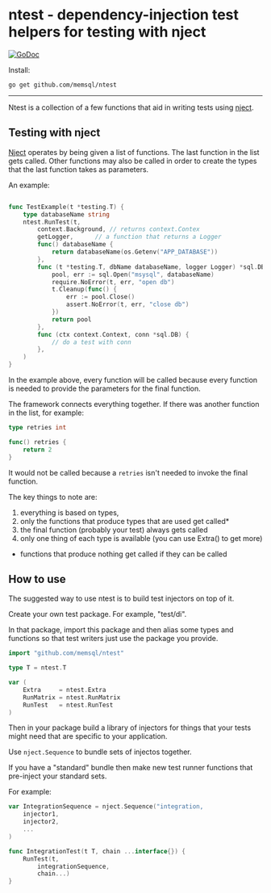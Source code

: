 # ntest - dependency-injection test helpers for testing with nject

[![GoDoc](https://godoc.org/github.com/memsql/ntest?status.svg)](https://pkg.go.dev/github.com/memsql/ntest)

Install:

	go get github.com/memsql/ntest

---

Ntest is a collection of a few functions that aid in writing tests using 
[nject](http://github.com/muir/nject).

## Testing with nject

[Nject](http://github.com/muir/nject) 
operates by being given a list of functions.  The last function in the list gets
called.  Other functions may also be called in order to create the types that the last
function takes as parameters.

An example:

```go

func TestExample(t *testing.T) {
	type databaseName string
	ntest.RunTest(t, 
		context.Background,	// returns context.Contex
		getLogger,		// a function that returns a Logger
		func() databaseName {
			return databaseName(os.Getenv("APP_DATABASE"))
		},
		func (t *testing.T, dbName databaseName, logger Logger) *sql.DB {
			pool, err := sql.Open("msysql", databaseName)
			require.NoError(t, err, "open db")
			t.Cleanup(func() {
				err := pool.Close()
				assert.NoError(t, err, "close db")
			})
			return pool
		},
		func (ctx context.Context, conn *sql.DB) {
			// do a test with conn
		},
	)
}
```

In the example above, every function will be called because every function is needed to
provide the parameters for the final function.

The framework connects everything together.  If there was another function in the
list, for example:

```go
type retries int

func() retries {
	return 2
}
```

It would not be called because a `retries` isn't needed to invoke the final function.

The key things to note are:

1. everything is based on types,
2. only the functions that produce types that are used get called*
3. the final function (probably your test) always gets called
4. only one thing of each type is available (you can use Extra() to get more)

* functions that produce nothing get called if they can be called

## How to use

The suggested way to use ntest is to build test injectors on top of it.

Create your own test package. For example, "test/di".

In that package, import this package and then alias some types and functions
so that test writers just use the package you provide.

```go
import "github.com/memsql/ntest"

type T = ntest.T

var (
	Extra     = ntest.Extra
	RunMatrix = ntest.RunMatrix
	RunTest   = ntest.RunTest
)
```

Then in your package build a library of injectors for things that your tests
might need that are specific to your application.

Use `nject.Sequence` to bundle sets of injectos together.

If you have a "standard" bundle then make new test runner functions
that pre-inject your standard sets.

For example:

```go
var IntegrationSequence = nject.Sequence("integration,
	injector1,
	injector2,
	...
)

func IntegrationTest(t T, chain ...interface{}) {
	RunTest(t,
		integrationSequence,
		chain...)
}
```

